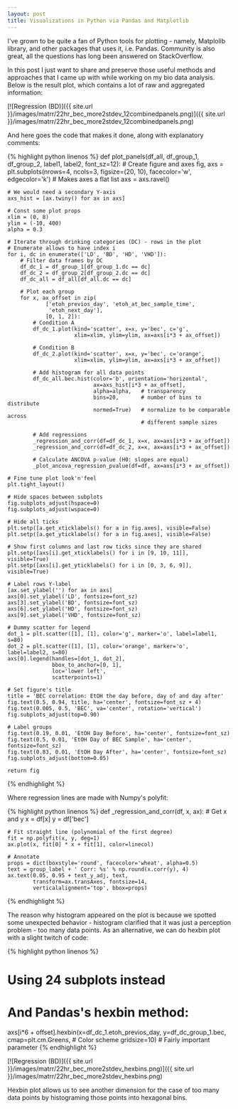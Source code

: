 ```yaml
---
layout: post
title: Visualizations in Python via Pandas and Matplotlib
---
```

I've grown to be quite a fan of Python tools for plotting - namely, Matplolib library, and other packages that uses it, i.e. Pandas. Community is also great, all the questions has long been answered on StackOverflow. 

In this post I just want to share and preserve those useful methods and approaches that I came up with while working on my bio data analysis. Below is the result plot, which contains a lot of raw and aggregated information:

[![Regression (BD)]({{ site.url }}/images/matrr/22hr_bec_more2stdev_12combinedpanels.png)]({{ site.url }}/images/matrr/22hr_bec_more2stdev_12combinedpanels.png)

And here goes the code that makes it done, along with explanatory comments:

{% highlight python linenos %}
def plot_panels(df_all, df_group_1, df_group_2,
                label1, label2, font_sz=12):
    # Create figure and axes
    fig, axs = plt.subplots(nrows=4, ncols=3, figsize=(20, 10),
                            facecolor='w', edgecolor='k')
    # Makes axes a flat list
    axs = axs.ravel()

    # We would need a secondary Y-axis
    axs_hist = [ax.twiny() for ax in axs]

    # Const some plot props
    xlim = (0, 8)
    ylim = (-10, 400)
    alpha = 0.3

    # Iterate through drinking categories (DC) - rows in the plot
    # Enumerate allows to have index i
    for i, dc in enumerate(['LD', 'BD', 'HD', 'VHD']):
        # Filter data frames by DC
        df_dc_1 = df_group_1[df_group_1.dc == dc]
        df_dc_2 = df_group_2[df_group_2.dc == dc]
        df_dc_all = df_all[df_all.dc == dc]

        # Plot each group
        for x, ax_offset in zip(
                ['etoh_previos_day', 'etoh_at_bec_sample_time',
                 'etoh_next_day'],
                [0, 1, 2]):
            # Condition A
            df_dc_1.plot(kind='scatter', x=x, y='bec', c='g',
                         xlim=xlim, ylim=ylim, ax=axs[i*3 + ax_offset])

            # Condition B
            df_dc_2.plot(kind='scatter', x=x, y='bec', c='orange',
                         xlim=xlim, ylim=ylim, ax=axs[i*3 + ax_offset])

            # Add histogram for all data points
            df_dc_all.bec.hist(color='b', orientation='horizontal',
                               ax=axs_hist[i*3 + ax_offset],
                               alpha=alpha,   # transparency
                               bins=20,       # number of bins to distribute
                               normed=True)   # normalize to be comparable across 
                                              # different sample sizes

            # Add regressions
            _regression_and_corr(df=df_dc_1, x=x, ax=axs[i*3 + ax_offset])
            _regression_and_corr(df=df_dc_2, x=x, ax=axs[i*3 + ax_offset])

            # Calculate ANCOVA p-value (H0: slopes are equal)
            _plot_ancova_regression_pvalue(df=df, ax=axs[i*3 + ax_offset])

    # Fine tune plot look'n'feel
    plt.tight_layout()

    # Hide spaces between subplots
    fig.subplots_adjust(hspace=0)
    fig.subplots_adjust(wspace=0)

    # Hide all ticks
    plt.setp([a.get_xticklabels() for a in fig.axes], visible=False)
    plt.setp([a.get_yticklabels() for a in fig.axes], visible=False)

    # Show first columns and last row ticks since they are shared
    plt.setp([axs[i].get_xticklabels() for i in [9, 10, 11]], visible=True)
    plt.setp([axs[i].get_yticklabels() for i in [0, 3, 6, 9]], visible=True)

    # Label rows Y-label
    [ax.set_ylabel('') for ax in axs]
    axs[0].set_ylabel('LD', fontsize=font_sz)
    axs[3].set_ylabel('BD', fontsize=font_sz)
    axs[6].set_ylabel('HD', fontsize=font_sz)
    axs[9].set_ylabel('VHD', fontsize=font_sz)

    # Dummy scatter for legend
    dot_1 = plt.scatter([1], [1], color='g', marker='o', label=label1, s=80)
    dot_2 = plt.scatter([1], [1], color='orange', marker='o', label=label2, s=80)
    axs[0].legend(handles=[dot_1, dot_2],
                  bbox_to_anchor=[0, 1],
                  loc='lower left',
                  scatterpoints=1)

    # Set figure's title
    title = 'BEC correlation: EtOH the day before, day of and day after'
    fig.text(0.5, 0.94, title, ha='center', fontsize=font_sz + 4)
    fig.text(0.005, 0.5, 'BEC', va='center', rotation='vertical')
    fig.subplots_adjust(top=0.90)

    # Label groups
    fig.text(0.19, 0.01, 'EtOH Day Before', ha='center', fontsize=font_sz)
    fig.text(0.5, 0.01, 'EtOH Day of BEC Sample', ha='center', fontsize=font_sz)
    fig.text(0.83, 0.01, 'EtOH Day After', ha='center', fontsize=font_sz)
    fig.subplots_adjust(bottom=0.05)

    return fig
{% endhighlight %}

Where regression lines are made with Numpy's polyfit:

{% highlight python linenos %}
def _regression_and_corr(df, x, ax):
    # Get x and y
    x = df[x]
    y = df['bec']
    
    # Fit straight line (polynomial of the first degree)
    fit = np.polyfit(x, y, deg=1)
    ax.plot(x, fit[0] * x + fit[1], color=linecol)

    # Annotate
    props = dict(boxstyle='round', facecolor='wheat', alpha=0.5)
    text = group_label + ' Corr: %s' % np.round(x.corr(y), 4)
    ax.text(0.05, 0.95 + text_y_adj, text,
            transform=ax.transAxes, fontsize=14,
            verticalalignment='top', bbox=props)
{% endhighlight %}


The reason why histogram appeared on the plot is because we spotted some unexpected behavior - histogram clarified that it was just a perception problem - too many data points. As an alternative, we can do hexbin plot with a slight twitch of code:

{% highlight python linenos %}
# Using 24 subplots instead
# And Pandas's hexbin method:
axs[i*6 + offset].hexbin(x=df_dc_1.etoh_previos_day, y=df_dc_group_1.bec, 
			   cmap=plt.cm.Greens,  # Color scheme
			   gridsize=10)         # Fairly important parameter
{% endhighlight %}

[![Regression (BD)]({{ site.url }}/images/matrr/22hr_bec_more2stdev_hexbins.png)]({{ site.url }}/images/matrr/22hr_bec_more2stdev_hexbins.png)

Hexbin plot allows us to see another dimension for the case of too many data points by histograming those points into hexagonal bins. 